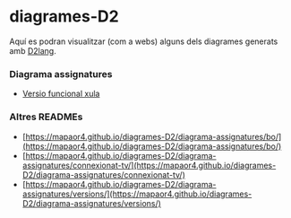 # diagrames-D2
Aquí es podran visualitzar (com a webs) alguns dels diagrames generats amb [D2lang](https://d2lang.com/).

### Diagrama assignatures
- [Versio funcional xula](https://mapaor4.github.io/diagrames-D2/diagrama-assignatures/versions/v4.html)

### Altres READMEs
- [https://mapaor4.github.io/diagrames-D2/diagrama-assignatures/bo/](https://mapaor4.github.io/diagrames-D2/diagrama-assignatures/bo/)
- [https://mapaor4.github.io/diagrames-D2/diagrama-assignatures/connexionat-tv/](https://mapaor4.github.io/diagrames-D2/diagrama-assignatures/connexionat-tv/)
- [https://mapaor4.github.io/diagrames-D2/diagrama-assignatures/versions/](https://mapaor4.github.io/diagrames-D2/diagrama-assignatures/versions/)
